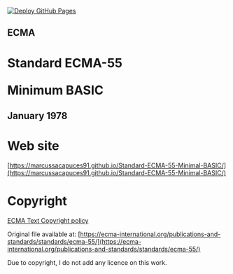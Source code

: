 [![Deploy GitHub Pages](https://github.com/Marcussacapuces91/Standard-ECMA-55-Minimal-BASIC/actions/workflows/jekyll-gh-pages.yml/badge.svg)](https://github.com/Marcussacapuces91/Standard-ECMA-55-Minimal-BASIC/actions/workflows/jekyll-gh-pages.yml)

## ECMA
# <p>Standard ECMA-55</p><p>Minimum BASIC</p>
## January 1978

# Web site

[https://marcussacapuces91.github.io/Standard-ECMA-55-Minimal-BASIC/](https://marcussacapuces91.github.io/Standard-ECMA-55-Minimal-BASIC/)

# Copyright

[ECMA Text Copyright policy](https://ecma-international.org/policies/by-ipr/ecma-text-copyright-policy/)

Original file available at: [https://ecma-international.org/publications-and-standards/standards/ecma-55/](https://ecma-international.org/publications-and-standards/standards/ecma-55/)

Due to copyright, I do not add any licence on this work.
